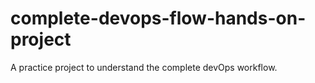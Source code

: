 # complete-devops-flow-hands-on-project
A practice project to understand the complete devOps workflow.
